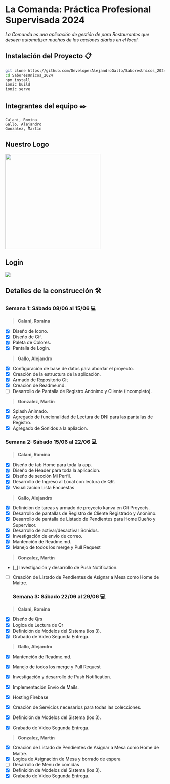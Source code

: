 # La Comanda: Práctica Profesional Supervisada 2024
_La Comanda es una aplicación de gestión de para Restaurantes que deseen automatizar muchas de las acciones diarias en el local._

## **Instalación del Proyecto** 📋
```bash
git clone https://github.com/DeveloperAlejandroGallo/SaboresUnicos_2024.git
cd SaboresUnicos_2024
npm install
ionic build
ionic serve
```


## **Integrantes del equipo** ✒️
```
Calani, Romina
Gallo, Alejandro
Gonzalez, Martín
```

## **Nuestro Logo**
<img src="https://firebasestorage.googleapis.com/v0/b/ajg-pps-2024.appspot.com/o/Readme%2Ffavicon.ico?alt=media&token=95b1f3ae-a100-4ab5-be68-c7da141c97b4" height="300">

## **Login**
<img src="https://firebasestorage.googleapis.com/v0/b/ajg-pps-2024.appspot.com/o/Readme%2FLogin.png?alt=media&token=3c00b62e-7db9-444b-ac45-435b27396d2c">

## **Detalles de la construcción** 🛠️
### Semana 1: Sábado 08/06 al 15/06 💻
>**Calani, Romina**
- [x] Diseño de Icono.
- [x] Diseño de Gif.
- [x] Paleta de Colores.
- [x] Pantalla de Login.

>**Gallo, Alejandro**
- [x] Configuración de base de datos para abordar el proyecto.
- [x] Creación de la estructura de la aplicación.
- [x] Armado de Repositorio Git
- [x] Creación de Readme.md.
- [ ] Desarrollo de Pantalla de Registro Anónimo y Cliente (Incompleto).

>**Gonzalez, Martín**
- [x] Splash Animado.
- [x] Agregado de funcionalidad de Lectura de DNI para las pantallas de Registro.
- [x] Agregado de Sonidos a la apliacion.

 ### Semana 2: Sábado 15/06 al 22/06 💻
>**Calani, Romina**
- [x] Diseño de tab Home para toda la app.
- [x] Diseño de Header para toda la aplicacion.
- [x] Diseño de sección Mi Perfil.
- [x] Desarrollo de Ingreso al Local con lectura de QR.
- [x] Visualizacion Lista Encuestas

>**Gallo, Alejandro**
- [x] Definición de tareas y armado de proyecto kanva en Git Proyects.
- [x] Desarrollo de pantallas de Registro de Cliente Registrado y Anónimo.
- [x] Desarrollo de pantalla de Listado de Pendientes para Home Dueño y Supervisor.
- [x] Desarrollo de activar/desactivar Sonidos.
- [x] Investigación de envío de correo.
- [x] Mantención de Readme.md.
- [x] Manejo de todos los merge y Pull Request

>**Gonzalez, Martín**
- [_] Investigación y desarrollo de Push Notification.
- [ ] Creación de Listado de Pendientes de Asignar a Mesa como Home de Maitre.

  ### Semana 3: Sábado 22/06 al 29/06 💻
>**Calani, Romina**
- [x] Diseño de Qrs
- [x] Logica de Lectura de Qr
- [x] Definición de Modelos del Sistema (los 3).
- [x] Grabado de Video Segunda Entrega.

>**Gallo, Alejandro**
- [x] Mantención de Readme.md.
- [x] Manejo de todos los merge y Pull Request
- [x] Investigación y desarrollo de Push Notification.
- [x] Implementación Envío de Mails.
- [x] Hosting Firebase
- [x] Creación de Servicios necesarios para todas las colecciones.
- [x] Definición de Modelos del Sistema (los 3).
- [x] Grabado de Video Segunda Entrega.


>**Gonzalez, Martín**
- [x] Creación de Listado de Pendientes de Asignar a Mesa como Home de Maitre.
- [x] Logica de Asignación de Mesa y borrado de espera
- [ ] Desarrollo de Menu de comidas
- [x] Definición de Modelos del Sistema (los 3).
- [x] Grabado de Video Segunda Entrega.
